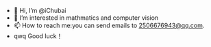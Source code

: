 - 👋 Hi, I’m @iChubai
- 👀 I’m interested in mathmatics and computer vision 
- 📫 How to reach me:you can send emails to 2506676943@qq.com.
- qwq Good luck！
<!---
iChubai/iChubai is a ✨ special ✨ repository because its `README.md` (this file) appears on your GitHub profile.
You can click the Preview link to take a look at your changes.
--->
